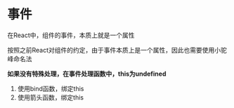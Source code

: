 # 事件
在React中，组件的事件，本质上就是一个属性

按照之前React对组件的约定，由于事件本质上是一个属性，因此也需要使用小驼峰命名法

**如果没有特殊处理，在事件处理函数中，this为undefined**

1. 使用bind函数，绑定this
2. 使用箭头函数，绑定this